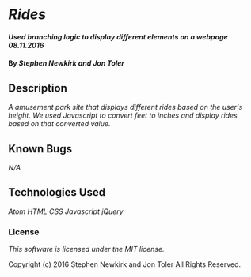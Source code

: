 # _Rides_

#### _Used branching logic to display different elements on a webpage 08.11.2016_

#### By _**Stephen Newkirk and Jon Toler**_

## Description

_A amusement park site that displays different rides based on the user's height. We used Javascript to convert feet to inches and display rides based on that converted value._

## Known Bugs

_N/A_

## Technologies Used

_Atom_
_HTML_
_CSS_
_Javascript_
_jQuery_

### License

_This software is licensed under the MIT license._

Copyright (c) 2016 Stephen Newkirk and Jon Toler All Rights Reserved.
